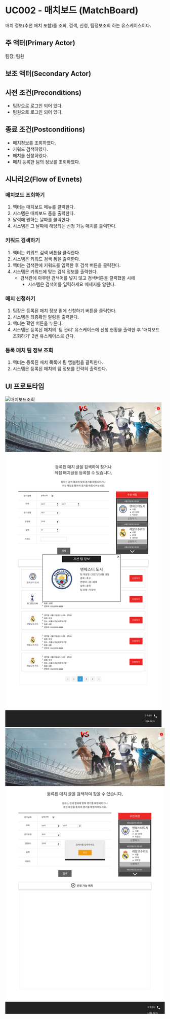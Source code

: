 # UC002 - 매치보드 (MatchBoard)

매치 정보(추천 매치 포함)를 조회, 검색, 신청, 팀정보조회 하는 유스케이스이다.

## 주 액터(Primary Actor)

팀장, 팀원

## 보조 액터(Secondary Actor)

## 사전 조건(Preconditions)

- 팀장으로 로그인 되어 있다.
- 팀원으로 로그인 되어 있다.

## 종료 조건(Postconditions)

- 매치정보를 조회하였다.
- 키워드 검색하였다.
- 매치를 신청하였다.
- 매치 등록한 팀의 정보를 조회하였다.

## 시나리오(Flow of Evnets)

### 매치보드 조회하기

1. 엑터는 매치보드 메뉴를 클릭한다.
2. 시스템은 매치보드 폼을 출력한다.
3. 달력에 원하는 날짜를 클릭한다.
4. 시스템은 그 날짜에 해당되는 신청 가능 매치를 출력한다.

### 키워드 검색하기
1. 엑터는 키워드 검색 버튼을 클릭한다.
2. 시스템은 키워드 검색 폼을 출력한다.
3. 엑터는 검색란에 키워드를 입력한 후 검색 버튼을 클릭한다.
4. 시스템은 키워드에 맞는 검색 정보를 출력한다.
    - 검색란에 아무런 검색어를 넣지 않고 검색버튼을 클릭했을 시에
        - 시스템은 검색어를 입력하세요 메세지를 알린다.
    

### 매치 신청하기

1. 팀장은 등록된 매치 정보 밑에 신청하기 버튼을 클릭한다.
2. 시스템은 최종확인 알림을 출력한다.
3. 엑터는 확인 버튼을 누른다.
4. 시스템은 등록된 매치의 '팀 관리' 유스케이스에 신청 현황을 출력한 후 '매치보드 조회하기' 2번 유스케이스로 간다.

### 등록 매치 팀 정보 조회

1. 엑터는 등록된 매치 목록에 팀 앰블럼을 클릭한다.
2. 시스템은 등록된 매치의 팀 정보를 간략히 출력한다.

### 

## UI 프로토타입

![매치보드조회](.images/MatchBoard.jpg)
![매치보드_팀정보](./images/TeamClick.jpg)
![검색_에러](./images/MatchBoardSearchError.jpg)

